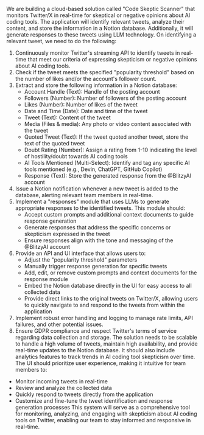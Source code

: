 We are building a cloud-based solution called "Code Skeptic Scanner" that monitors Twitter/X in real-time for skeptical or negative opinions about AI coding tools. The application will identify relevant tweets, analyze their content, and store the information in a Notion database. Additionally, it will generate responses to these tweets using LLM technology.
On identifying a relevant tweet, we need to do the following:
1. Continuously monitor Twitter's streaming API to identify tweets in real-time that meet our criteria of expressing skepticism or negative opinions about AI coding tools.
2. Check if the tweet meets the specified "popularity threshold" based on the number of likes and/or the account's follower count.
3. Extract and store the following information in a Notion database:
   * Account Handle (Text): Handle of the posting account
   * Followers (Number): Number of followers of the posting account
   * Likes (Number): Number of likes of the tweet
   * Date and Time (Date): Date and time of the tweet
   * Tweet (Text): Content of the tweet
   * Media (Files & media): Any photo or video content associated with the tweet
   * Quoted Tweet (Text): If the tweet quoted another tweet, store the text of the quoted tweet
   * Doubt Rating (Number): Assign a rating from 1-10 indicating the level of hostility/doubt towards AI coding tools
   * AI Tools Mentioned (Multi-Select): Identify and tag any specific AI tools mentioned (e.g., Devin, ChatGPT, GitHub Copilot)
   * Response (Text): Store the generated response from the @BlitzyAI account
4. Issue a Notion notification whenever a new tweet is added to the database, alerting relevant team members in real-time.
5. Implement a "responses" module that uses LLMs to generate appropriate responses to the identified tweets. This module should:
   * Accept custom prompts and additional context documents to guide response generation
   * Generate responses that address the specific concerns or skepticism expressed in the tweet
   * Ensure responses align with the tone and messaging of the @BlitzyAI account
6. Provide an API and UI interface that allows users to:
   * Adjust the "popularity threshold" parameters
   * Manually trigger response generation for specific tweets
   * Add, edit, or remove custom prompts and context documents for the response module
   * Embed the Notion database directly in the UI for easy access to all collected data
   * Provide direct links to the original tweets on Twitter/X, allowing users to quickly navigate to and respond to the tweets from within the application
7. Implement robust error handling and logging to manage rate limits, API failures, and other potential issues.
8. Ensure GDPR compliance and respect Twitter's terms of service regarding data collection and storage.
The solution needs to be scalable to handle a high volume of tweets, maintain high availability, and provide real-time updates to the Notion database. It should also include analytics features to track trends in AI coding tool skepticism over time.
The UI should prioritize user experience, making it intuitive for team members to:
* Monitor incoming tweets in real-time
* Review and analyze the collected data
* Quickly respond to tweets directly from the application
* Customize and fine-tune the tweet identification and response generation processes
This system will serve as a comprehensive tool for monitoring, analyzing, and engaging with skepticism about AI coding tools on Twitter, enabling our team to stay informed and responsive in real-time.